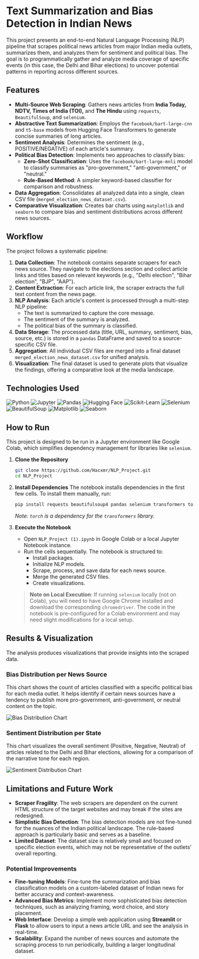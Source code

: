 # Text Summarization and Bias Detection in Indian News

This project presents an end-to-end Natural Language Processing (NLP) pipeline that scrapes political news articles from major Indian media outlets, summarizes them, and analyzes them for sentiment and political bias. The goal is to programmatically gather and analyze media coverage of specific events (in this case, the Delhi and Bihar elections) to uncover potential patterns in reporting across different sources.

## Features

- **Multi-Source Web Scraping**: Gathers news articles from **India Today, NDTV, Times of India (TOI),** and **The Hindu** using `requests`, `BeautifulSoup`, and `selenium`.
- **Abstractive Text Summarization**: Employs the `facebook/bart-large-cnn` and `t5-base` models from Hugging Face Transformers to generate concise summaries of long articles.
- **Sentiment Analysis**: Determines the sentiment (e.g., POSITIVE/NEGATIVE) of each article's summary.
- **Political Bias Detection**: Implements two approaches to classify bias:
    - **Zero-Shot Classification**: Uses the `facebook/bart-large-mnli` model to classify summaries as "pro-government," "anti-government," or "neutral."
    - **Rule-Based Method**: A simpler keyword-based classifier for comparison and robustness.
- **Data Aggregation**: Consolidates all analyzed data into a single, clean CSV file (`merged_election_news_dataset.csv`).
- **Comparative Visualization**: Creates bar charts using `matplotlib` and `seaborn` to compare bias and sentiment distributions across different news sources.

## Workflow

The project follows a systematic pipeline:

1.  **Data Collection**: The notebook contains separate scrapers for each news source. They navigate to the elections section and collect article links and titles based on relevant keywords (e.g., "Delhi election", "Bihar election", "BJP", "AAP").
2.  **Content Extraction**: For each article link, the scraper extracts the full text content from the news page.
3.  **NLP Analysis**: Each article's content is processed through a multi-step NLP pipeline:
    - The text is summarized to capture the core message.
    - The sentiment of the summary is analyzed.
    - The political bias of the summary is classified.
4.  **Data Storage**: The processed data (title, URL, summary, sentiment, bias, source, etc.) is stored in a `pandas` DataFrame and saved to a source-specific CSV file.
5.  **Aggregation**: All individual CSV files are merged into a final dataset `merged_election_news_dataset.csv` for unified analysis.
6.  **Visualization**: The final dataset is used to generate plots that visualize the findings, offering a comparative look at the media landscape.

## Technologies Used

![Python](https://img.shields.io/badge/Python-3.8%2B-blue?logo=python&logoColor=yellow)
![Jupyter](https://img.shields.io/badge/Jupyter-Notebook-orange?logo=jupyter)
![Pandas](https://img.shields.io/badge/Pandas-2.x-blue?logo=pandas)
![Hugging Face](https://img.shields.io/badge/%F0%9F%A4%97_Hugging_Face-Transformers-yellow)
![Scikit-Learn](https://img.shields.io/badge/Scikit--Learn-1.x-orange?logo=scikit-learn)
![Selenium](https://img.shields.io/badge/Selenium-4.x-green?logo=selenium)
![BeautifulSoup](https://img.shields.io/badge/BeautifulSoup-4.x-green)
![Matplotlib](https://img.shields.io/badge/Matplotlib-3.x-blue?logo=matplotlib)
![Seaborn](https://img.shields.io/badge/Seaborn-0.12-blue?logo=seaborn)

## How to Run

This project is designed to be run in a Jupyter environment like Google Colab, which simplifies dependency management for libraries like `selenium`.

1.  **Clone the Repository**
    ```bash
    git clone https://github.com/Hacxmr/NLP_Project.git
    cd NLP_Project
    ```

2.  **Install Dependencies**
    The notebook installs dependencies in the first few cells. To install them manually, run:
    ```bash
    pip install requests beautifulsoup4 pandas selenium transformers torch matplotlib seaborn scikit-learn
    ```
    *Note: `torch` is a dependency for the `transformers` library.*

3.  **Execute the Notebook**
    - Open `NLP_Project (1).ipynb` in Google Colab or a local Jupyter Notebook instance.
    - Run the cells sequentially. The notebook is structured to:
        - Install packages.
        - Initialize NLP models.
        - Scrape, process, and save data for each news source.
        - Merge the generated CSV files.
        - Create visualizations.

    > **Note on Local Execution**: If running `selenium` locally (not on Colab), you will need to have Google Chrome installed and download the corresponding `chromedriver`. The code in the notebook is pre-configured for a Colab environment and may need slight modifications for a local setup.

## Results & Visualization

The analysis produces visualizations that provide insights into the scraped data.

### Bias Distribution per News Source
This chart shows the count of articles classified with a specific political bias for each media outlet. It helps identify if certain news sources have a tendency to publish more pro-government, anti-government, or neutral content on the topic.

![Bias Distribution Chart](https://i.ibb.co/6P74b7K/bias-distribution.png)


### Sentiment Distribution per State
This chart visualizes the overall sentiment (Positive, Negative, Neutral) of articles related to the Delhi and Bihar elections, allowing for a comparison of the narrative tone for each region.

![Sentiment Distribution Chart](https://i.ibb.co/3cYfG2y/sentiment-distribution.png)


## Limitations and Future Work

- **Scraper Fragility**: The web scrapers are dependent on the current HTML structure of the target websites and may break if the sites are redesigned.
- **Simplistic Bias Detection**: The bias detection models are not fine-tuned for the nuances of the Indian political landscape. The rule-based approach is particularly basic and serves as a baseline.
- **Limited Dataset**: The dataset size is relatively small and focused on specific election events, which may not be representative of the outlets' overall reporting.

### Potential Improvements
- **Fine-tuning Models**: Fine-tune the summarization and bias classification models on a custom-labeled dataset of Indian news for better accuracy and context-awareness.
- **Advanced Bias Metrics**: Implement more sophisticated bias detection techniques, such as analyzing framing, word choice, and story placement.
- **Web Interface**: Develop a simple web application using **Streamlit** or **Flask** to allow users to input a news article URL and see the analysis in real-time.
- **Scalability**: Expand the number of news sources and automate the scraping process to run periodically, building a larger longitudinal dataset.
